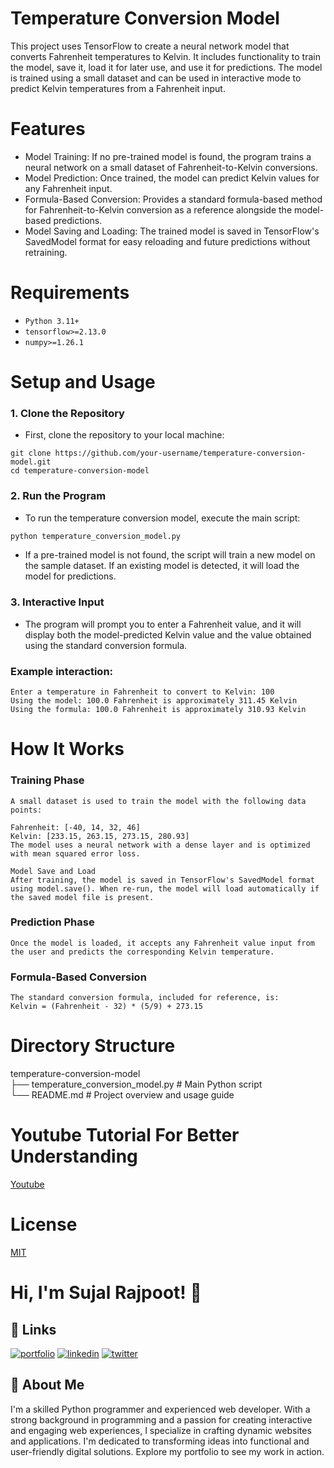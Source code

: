 # Temperature Conversion Model

This project uses TensorFlow to create a neural network model that converts Fahrenheit temperatures to Kelvin. It includes functionality to train the model, save it, load it for later use, and use it for predictions. The model is trained using a small dataset and can be used in interactive mode to predict Kelvin temperatures from a Fahrenheit input.

# Features

- Model Training: If no pre-trained model is found, the program trains a neural network on a small dataset of Fahrenheit-to-Kelvin conversions.
- Model Prediction: Once trained, the model can predict Kelvin values for any Fahrenheit input.
- Formula-Based Conversion: Provides a standard formula-based method for Fahrenheit-to-Kelvin conversion as a reference alongside the model-based predictions.
- Model Saving and Loading: The trained model is saved in TensorFlow's SavedModel format for easy reloading and future predictions without retraining.

# Requirements
- `Python 3.11+`
- `tensorflow>=2.13.0`
- `numpy>=1.26.1`

# Setup and Usage
### 1. Clone the Repository
- First, clone the repository to your local machine:
```
git clone https://github.com/your-username/temperature-conversion-model.git
cd temperature-conversion-model
```
### 2. Run the Program
- To run the temperature conversion model, execute the main script:
```python
python temperature_conversion_model.py
```

- If a pre-trained model is not found, the script will train a new model on the sample dataset. If an existing model is detected, it will load the model for predictions.

### 3. Interactive Input
- The program will prompt you to enter a Fahrenheit value, and it will display both the model-predicted Kelvin value and the value obtained using the standard conversion formula.

### Example interaction:

```
Enter a temperature in Fahrenheit to convert to Kelvin: 100
Using the model: 100.0 Fahrenheit is approximately 311.45 Kelvin
Using the formula: 100.0 Fahrenheit is approximately 310.93 Kelvin
```

# How It Works
### Training Phase
    A small dataset is used to train the model with the following data points:

    Fahrenheit: [-40, 14, 32, 46]
    Kelvin: [233.15, 263.15, 273.15, 280.93]
    The model uses a neural network with a dense layer and is optimized with mean squared error loss.

    Model Save and Load
    After training, the model is saved in TensorFlow's SavedModel format using model.save(). When re-run, the model will load automatically if the saved model file is present.

### Prediction Phase
    Once the model is loaded, it accepts any Fahrenheit value input from the user and predicts the corresponding Kelvin temperature.

### Formula-Based Conversion
    The standard conversion formula, included for reference, is:
    Kelvin = (Fahrenheit - 32) * (5/9) + 273.15

# Directory Structure
temperature-conversion-model\
├── temperature_conversion_model.py  # Main Python script\
└── README.md                        # Project overview and usage guide

# Youtube Tutorial For Better Understanding

[Youtube](https://www.youtube.com/watch?v=BJ385xQVVOk)

# License

[MIT](https://choosealicense.com/licenses/mit/)
# Hi, I'm Sujal Rajpoot! 👋
## 🔗 Links
[![portfolio](https://img.shields.io/badge/my_portfolio-000?style=for-the-badge&logo=ko-fi&logoColor=white)](https://sujalrajpoot.netlify.app/)
[![linkedin](https://img.shields.io/badge/linkedin-0A66C2?style=for-the-badge&logo=linkedin&logoColor=white)](https://www.linkedin.com/in/sujal-rajpoot-469888305/)
[![twitter](https://img.shields.io/badge/twitter-1DA1F2?style=for-the-badge&logo=twitter&logoColor=white)](https://twitter.com/sujalrajpoot70)


## 🚀 About Me
I'm a skilled Python programmer and experienced web developer. With a strong background in programming and a passion for creating interactive and engaging web experiences, I specialize in crafting dynamic websites and applications. I'm dedicated to transforming ideas into functional and user-friendly digital solutions. Explore my portfolio to see my work in action.
